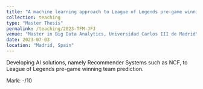 ```yaml
---
title: "A machine learning approach to League of Legends pre-game winning team prediction"
collection: teaching
type: "Master Thesis"
permalink: /teaching/2023-TFM-JFJ
venue: "Master in Big Data Analytics, Universidad Carlos III de Madrid"
date: 2023-07-03
location: "Madrid, Spain"
---
```

Developing AI solutions, namely Recommender Systems such as NCF, to League of Legends pre-game winning team prediction.

Mark: -/10
